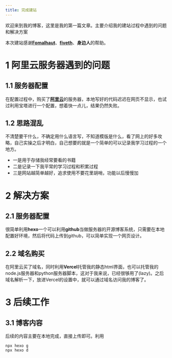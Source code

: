 ```yaml
---
title: 完成建站
---
```


欢迎来到我的博客，这里是我的第一篇文章。主要介绍我的建站过程中遇到的问题和解决方案

本次建站感谢[**Fomalhaut**](https://www.fomal.cc/)、[**fiveth**](https://blog.fiveth.cc/)、**身边人**的帮助。

# 1 阿里云服务器遇到的问题

## 1.1 服务器配置

在配置过程中，购买了[**阿里云**](https://dc.console.aliyun.com/?spm=a2c4g.11186623.0.0.51d616dba0qD06#/domain-list/all)的服务器，本地写好的代码迟迟在网页不显示，也试过利用宝塔进行一个配置，想着快一点儿，结果仍然失败。

## 1.2 思路混乱

不清楚要干什么，不确定用什么语言写，不知道模版是什么，看了网上的好多攻略，自己实操之后才明白，自己想要的就是一个简单的可以记录我学习过程的一个地方。
- 一是用于存储我经常要看的书籍
- 二是记录一下我平常的学习过程和积累过程
- 三是网站越简单越好，追求使用不要花里胡哨，功能以后慢慢加

# 2 解决方案

## 2.1 服务器配置

很简单利用**hexo**一个可以利用**github**当做服务器的开源博客系统，只需要在本地配置好环境，然后将代码上传到github，可以简单实现一个网页设计。

## 2.2 域名购买

在阿里云买了域名，同时利用**Vercel**托管我的静态html界面，也可以托管我的node.js服务器和python服务器脚本，这对于我来说，已经很够用了(lazy)。之后域名解析一下，放进Vercel的设置中，就可以通过域名访问我的博客了。

# 3 后续工作

## 3.1 博客内容

后续的内容主要在本地完成，直接上传即可。利用

    npx hexo g
    npx hexo d


